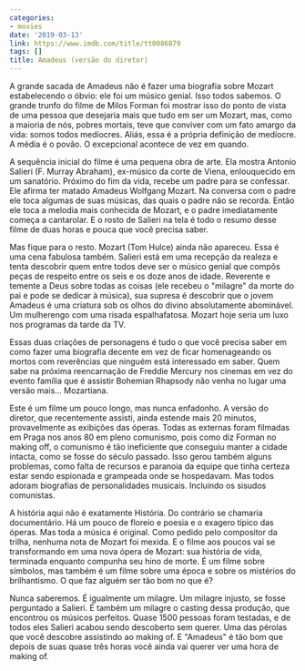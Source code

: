 ```yaml
---
categories:
- movies
date: '2019-03-13'
link: https://www.imdb.com/title/tt0086879
tags: []
title: Amadeus (versão do diretor)
---
```


A grande sacada de Amadeus não é fazer uma biografia sobre Mozart estabelecendo o óbvio: ele foi um músico genial. Isso todos sabemos. O grande trunfo do filme de Milos Forman foi mostrar isso do ponto de vista de uma pessoa que desejaria mais que tudo em ser um Mozart, mas, como a maioria de nós, pobres mortais, teve que conviver com um fato amargo da vida: somos todos medíocres. Aliás, essa é a própria definição de medíocre. A média é o povão. O excepcional acontece de vez em quando.

A sequência inicial do filme é uma pequena obra de arte. Ela mostra Antonio Salieri (F. Murray Abraham), ex-músico da corte de Viena, enlouquecido em um sanatório. Próximo do fim da vida, recebe um padre para se confessar. Ele afirma ter matado Amadeus Wolfgang Mozart. Na conversa com o padre ele toca algumas de suas músicas, das quais o padre não se recorda. Então ele toca a melodia mais conhecida de Mozart, e o padre imediatamente começa a cantarolar. E o rosto de Salieri na tela é todo o resumo desse filme de duas horas e pouca que você precisa saber.

Mas fique para o resto. Mozart (Tom Hulce) ainda não apareceu. Essa é uma cena fabulosa também. Salieri está em uma recepção da realeza e tenta descobrir quem entre todos deve ser o músico genial que compõs peças de respeito entre os seis e os doze anos de idade. Reverente e temente a Deus sobre todas as coisas (ele recebeu o "milagre" da morte do pai e pode se dedicar à música), sua supresa é descobrir que o jovem Amadeus é uma criatura sob os olhos do divino absolutamente abominável. Um mulherengo com uma risada espalhafatosa. Mozart hoje seria um luxo nos programas da tarde da TV.

Essas duas criações de personagens é tudo o que você precisa saber em como fazer uma biografia decente em vez de ficar homenageando os mortos com reverências que ninguém está interessado em saber. Quem sabe na próxima reencarnação de Freddie Mercury nos cinemas em vez do evento família que é assistir Bohemian Rhapsody não venha no lugar uma versão mais... Mozartiana.

Este é um filme um pouco longo, mas nunca enfadonho. A versão do diretor, que recentemente assisti, ainda estende mais 20 minutos, provavelmente as exibições das óperas. Todas as externas foram filmadas em Praga nos anos 80 em pleno comunismo, pois como diz Forman no making off, o comunismo é tão ineficiente que conseguiu manter a cidade intacta, como se fosse do século passado. Isso gerou também alguns problemas, como falta de recursos e paranoia da equipe que tinha certeza estar sendo espionada e grampeada onde se hospedavam. Mas todos adoram biografias de personalidades musicais. Incluindo os sisudos comunistas.

A história aqui não é exatamente História. Do contrário se chamaria documentário. Há um pouco de floreio e poesia e o exagero típico das óperas. Mas toda a música é original. Como pedido pelo compositor da trilha, nenhuma nota de Mozart foi mexida. E o filme aos poucos vai se transformando em uma nova ópera de Mozart: sua história de vida, terminada enquanto compunha seu hino de morte. É um filme sobre símbolos, mas também é um filme sobre uma época e sobre os mistérios do brilhantismo. O que faz alguém ser tão bom no que é?

Nunca saberemos. É igualmente um milagre. Um milagre injusto, se fosse perguntado a Salieri. É também um milagre o casting dessa produção, que encontrou os músicos perfeitos. Quase 1500 pessoas foram testadas, e de todos eles Salieri acabou sendo descoberto sem querer. Uma das pérolas que você descobre assistindo ao making of. E "Amadeus" é tão bom que depois de suas quase três horas você ainda vai querer ver uma hora de making of.